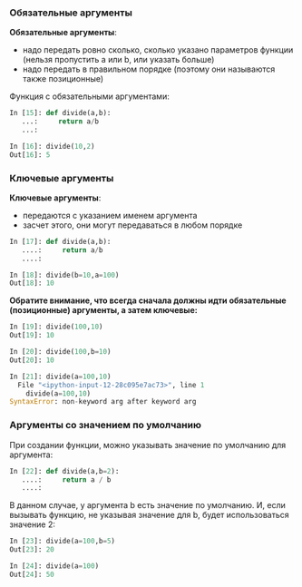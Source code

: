 ### Обязательные аргументы
__Обязательные аргументы__:
* надо передать ровно сколько, сколько указано параметров функции (нельзя пропустить a или b, или указать больше)
* надо передать в правильном порядке (поэтому они называются также позиционные)

Функция с обязательными аргументами:
```python
In [15]: def divide(a,b):
   ...:     return a/b
   ...: 

In [16]: divide(10,2)
Out[16]: 5
```

### Ключевые аргументы
__Ключевые аргументы__:
* передаются с указанием именем аргумента
* засчет этого, они могут передаваться в любом порядке

```python
In [17]: def divide(a,b):
   ....:     return a/b
   ....: 

In [18]: divide(b=10,a=100)
Out[18]: 10
```

__Обратите внимание, что всегда сначала должны идти обязательные (позиционные) аргументы, а затем ключевые:__
```python
In [19]: divide(100,10)
Out[19]: 10

In [20]: divide(100,b=10)
Out[20]: 10

In [21]: divide(a=100,10)
  File "<ipython-input-12-28c095e7ac73>", line 1
    divide(a=100,10)
SyntaxError: non-keyword arg after keyword arg
```

### Аргументы со значением по умолчанию
При создании функции, можно указывать значение по умолчанию для аргумента:
```python
In [22]: def divide(a,b=2):
   ....:     return a / b
   ....: 
```

В данном случае, у аргумента b есть значение по умолчанию. И, если вызывать функцию, не указывая значение для b, будет использоваться значение 2:
```python
In [23]: divide(a=100,b=5)
Out[23]: 20

In [24]: divide(a=100)
Out[24]: 50
```

